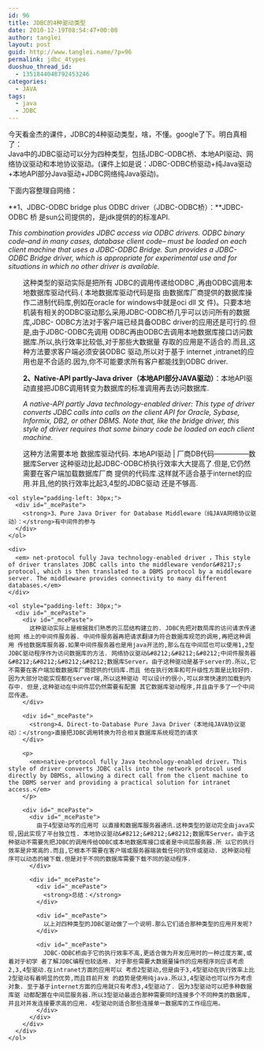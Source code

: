 ```yaml
---
id: 96
title: JDBC的4种驱动类型
date: 2010-12-19T08:54:47+00:00
author: tanglei
layout: post
guid: http://www.tanglei.name/?p=96
permalink: jdbc_4types
duoshuo_thread_id:
  - 1351844048792453246
categories:
  - JAVA
tags:
  - java
  - JDBC
---
```

<address>
  <span style="font-style: normal;"> 今天看金杰的课件，JDBC的4种驱动类型，啥，不懂。google了下。明白真相了：<br /> Java中的JDBC驱动可以分为四种类型，包括JDBC-ODBC桥、本地API驱动、网络协议驱动和本地协议驱动。(课件上如是说：JDBC-ODBC桥驱动+纯Java驱动+本地API部分Java驱动+JDBC网络纯Java驱动)。</span>
</address>

下面内容整理自网络：

 **1、JDBC-ODBC bridge plus ODBC driver（JDBC-ODBC桥）：**JDBC-ODBC 桥 是sun公司提供的，是jdk提供的的标准API.

_This combination provides JDBC access via ODBC drivers. ODBC binary code&#8211;and in many cases, database client code&#8211; must be loaded on each client machine that uses a JDBC-ODBC Bridge. Sun provides a JDBC-ODBC Bridge driver, which is appropriate for experimental use and for situations in which no other driver is available._

<p style="padding-left: 30px;">
  这种类型的驱动实际是把所有 JDBC的调用传递给ODBC ,再由ODBC调用本地数据库驱动代码.( 本地数据库驱动代码是指 由数据库厂商提供的数据库操作二进制代码库,例如在oracle for windows中就是oci dll 文 件)。只要本地机装有相关的ODBC驱动那么采用JDBC-ODBC桥几乎可以访问所有的数据库,JDBC- ODBC方法对于客户端已经具备ODBC driver的应用还是可行的.但是,由于JDBC-ODBC先调用 ODBC再由ODBC去调用本地数据库接口访问数据库.所以,执行效率比较低,对于那些大数据量 存取的应用是不适合的.而且,这种方法要求客户端必须安装ODBC 驱动,所以对于基于 internet ,intranet的应用也是不合适的.因为,你不可能要求所有客户都能找到ODBC driver.
</p>

<ol style="padding-left: 30px;">
  <li style="display: inline !important;">
    <span style="font-weight: normal;"><strong>2、Native-API partly-Java driver（本地API部分JAVA驱动）</strong>：本地API驱动直接把JDBC调用转变为数据库的标准调用再去访问数据库.</span>
  </li>
</ol>

<ol style="padding-left: 30px;">
  <li style="display: inline !important;">
    <span style="font-weight: normal;"><em>A native-API partly Java technology-enabled driver: This type of driver converts JDBC calls into calls on the client API for Oracle, Sybase, Informix, DB2, or other DBMS. Note that, like the bridge driver, this style of driver requires that some binary code be loaded on each client machine.</em></span>
  </li>
</ol>

<ol style="padding-left: 30px;">
  <li style="display: inline !important;">
    <span style="font-weight: normal;"> </span>
  </li>
  <p>
    这种方法需要本地 数据库驱动代码. 本地API驱动 | 厂商DB代码&#8212;&#8212;&#8212;&#8212;&#8212;数据库Server 这种驱动比起JDBC-ODBC桥执行效率大大提高了.但是,它仍然需要在客户端加载数据库厂商 提供的代码库.这样就不适合基于internet的应用.并且,他的执行效率比起3,4型的JDBC驱动 还是不够高.</ol> 
    
    <ol style="padding-left: 30px;">
      <div id="_mcePaste">
        <strong>3、Pure Java Driver for Database Middleware（纯JAVA网络协议驱动）：</strong>有中间件的参与
      </div>
    </ol>
    
    <div>
      <em> net-protocol fully Java technology-enabled driver ，This style of driver translates JDBC calls into the middleware vendor&#8217;s protocol, which is then translated to a DBMS protocol by a middleware server. The middleware provides connectivity to many different databases.</em>
    </div>
    
    <ol style="padding-left: 30px;">
      <div id="_mcePaste">
        <div id="_mcePaste">
          这种驱动实际上是根据我们熟悉的三层结构建立的. JDBC先把对数局库的访问请求传递给网 络上的中间件服务器. 中间件服务器再把请求翻译为符合数据库规范的调用,再把这种调用 传给数据库服务器.如果中间件服务器也是用java开法的,那么在在中间层也可以使用1,2型 JDBC驱动程序作为访问数据库的方法. 网络协议驱动&#8212;&#8212;&#8212;中间件服务器&#8212;&#8212;&#8212;&#8212;数据库Server。由于这种驱动是基于server的.所以,它不需要在客户端加载数据库厂商提供的代码库.而且 他在执行效率和可升级性方面是比较好的.因为大部分功能实现都在server端,所以这种驱动 可以设计的很小,可以非常快速的加载到内存中. 但是,这种驱动在中间件层仍然需要有配置 其它数据库驱动程序,并且由于多了一个中间层传递。
        </div>
        
        <div id="_mcePaste">
          <strong>4、Direct-to-Database Pure Java Driver（本地纯JAVA协议驱动）：</strong>直接把JDBC调用转换为符合相关数据库系统规范的请求
        </div>
        
        <p>
          <em>native-protocol fully Java technology-enabled driver。This style of driver converts JDBC calls into the network protocol used directly by DBMSs, allowing a direct call from the client machine to the DBMS server and providing a practical solution for intranet access.</em>
        </p>
        
        <div id="_mcePaste">
          <div id="_mcePaste">
            由于4型驱动写的应用可 以直接和数据库服务器通讯.这种类型的驱动完全由java实现,因此实现了平台独立性. 本地协议驱动&#8212;&#8212;&#8212;数据库Server。由于这种驱动不需要先把JDBC的调用传给ODBC或本地数据库接口或者是中间层服务器.所 以它的执行效率是非常高的.而且,它根本不需要在客户端或服务器端装载任何的软件或驱动. 这种驱动程序可以动态的被下载.但是对于不同的数据库需要下载不同的驱动程序.
          </div>
          
          <div id="_mcePaste">
            <div id="_mcePaste">
              <strong>总结：</strong>
            </div>
            
            <div id="_mcePaste">
              以上对四种类型的JDBC驱动做了一个说明.那么它们适合那种类型的应用开发呢?
            </div>
            
            <div id="_mcePaste">
              JDBC-ODBC桥由于它的执行效率不高,更适合做为开发应用时的一种过度方案,或着对于初学 者了解JDBC编程也较适用. 对于那些需要大数据量操作的应用程序则应该考虑2,3,4型驱动.在intranet方面的应用可以 考虑2型驱动,但是由于3,4型驱动在执行效率上比2型驱动有着明显的优势,而且目前开发 的趋势是使用纯java.所以3,4型驱动也可以作为考虑对象. 至于基于internet方面的应用就只有考虑3,4型驱动了. 因为3型驱动可以把多种数据库驱 动都配置在中间层服务器.所以3型驱动最适合那种需要同时连接多个不同种类的数据库, 并且对并发连接要求高的应用. 4型驱动则适合那些连接单一数据库的工作组应用。
            </div>
          </div>
        </div>
      </div>
    </ol>
